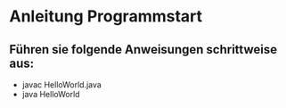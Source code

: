 # Anleitung Programmstart

## Führen sie folgende Anweisungen schrittweise aus:

- javac HelloWorld.java
- java HelloWorld

